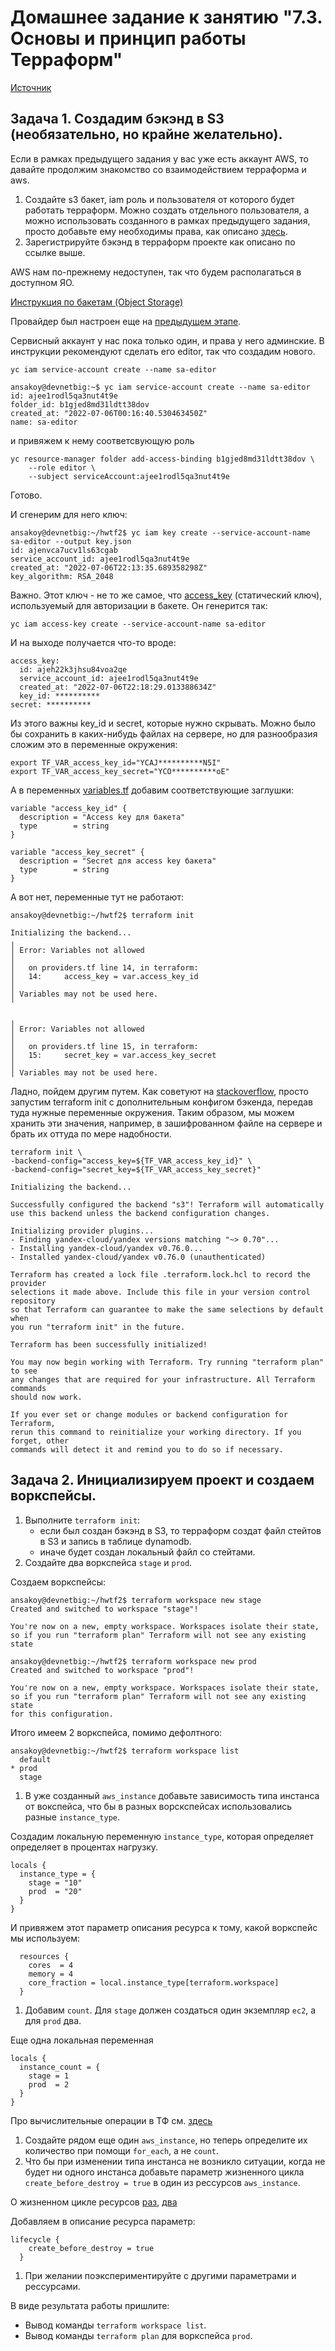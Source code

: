 # Домашнее задание к занятию "7.3. Основы и принцип работы Терраформ"
[Источник](https://github.com/netology-code/virt-homeworks/blob/virt-11/07-terraform-03-basic/README.md)

## Задача 1. Создадим бэкэнд в S3 (необязательно, но крайне желательно).

Если в рамках предыдущего задания у вас уже есть аккаунт AWS, то давайте продолжим знакомство со взаимодействием
терраформа и aws. 

1. Создайте s3 бакет, iam роль и пользователя от которого будет работать терраформ. Можно создать отдельного пользователя,
а можно использовать созданного в рамках предыдущего задания, просто добавьте ему необходимы права, как описано 
[здесь](https://www.terraform.io/docs/backends/types/s3.html).
1. Зарегистрируйте бэкэнд в терраформ проекте как описано по ссылке выше. 

AWS нам по-прежнему недоступен, так что будем располагаться в доступном ЯО.

[Инструкция по бакетам (Object Storage)](https://cloud.yandex.ru/docs/tutorials/infrastructure-management/terraform-state-storage)

Провайдер был настроен еще на [предыдущем этапе](../07_2/REALREADME.md).

Сервисный аккаунт у нас пока только один, и права у него админские. В инструкции рекомендуют 
сделать его editor, так что создадим нового.

```
yc iam service-account create --name sa-editor
```
```
ansakoy@devnetbig:~$ yc iam service-account create --name sa-editor
id: ajee1rodl5qa3nut4t9e
folder_id: b1gjed8md31ldtt38dov
created_at: "2022-07-06T00:16:40.530463450Z"
name: sa-editor
```
и привяжем к нему соответсвующую роль
```
yc resource-manager folder add-access-binding b1gjed8md31ldtt38dov \
    --role editor \
    --subject serviceAccount:ajee1rodl5qa3nut4t9e
```
Готово.

И сгенерим для него ключ:
```
ansakoy@devnetbig:~/hwtf2$ yc iam key create --service-account-name sa-editor --output key.json
id: ajenvca7ucv1ls63cgab
service_account_id: ajee1rodl5qa3nut4t9e
created_at: "2022-07-06T22:13:35.689358298Z"
key_algorithm: RSA_2048
```
Важно. Этот ключ - не то же самое, что [access_key](https://cloud.yandex.ru/docs/iam/operations/sa/create-access-key) 
(статический ключ), используемый для авторизации в бакете. Он генерится так:
```
yc iam access-key create --service-account-name sa-editor
```
И на выходе получается что-то вроде:
```
access_key:
  id: ajeh22k3jhsu84voa2qe
  service_account_id: ajee1rodl5qa3nut4t9e
  created_at: "2022-07-06T22:18:29.013388634Z"
  key_id: **********
secret: **********
```
Из этого важны key_id  и secret, которые нужно скрывать. Можно было бы сохранить в каких-нибудь файлах 
на сервере, но для разнообразия сложим это в переменные окружения:
```
export TF_VAR_access_key_id="YCAJ**********N5I"
export TF_VAR_access_key_secret="YCO**********oE"
```
А в переменных [variables.tf](terraform/variables.tf) добавим соответствующие 
заглушки:
```hcl
variable "access_key_id" {
  description = "Access key для бакета"
  type        = string
}

variable "access_key_secret" {
  description = "Secret для access key бакета"
  type        = string
}
```
А вот нет, переменные тут не работают:
```
ansakoy@devnetbig:~/hwtf2$ terraform init

Initializing the backend...
╷
│ Error: Variables not allowed
│ 
│   on providers.tf line 14, in terraform:
│   14:     access_key = var.access_key_id
│ 
│ Variables may not be used here.
╵

╷
│ Error: Variables not allowed
│ 
│   on providers.tf line 15, in terraform:
│   15:     secret_key = var.access_key_secret
│ 
│ Variables may not be used here.
```

Ладно, пойдем другим путем. Как советуют на [stackoverflow](https://stackoverflow.com/questions/63048738/how-to-declare-variables-for-s3-backend-in-terraform), 
просто запустим terraform init с дополнительным конфигом бэкенда, передав туда нужные 
переменные окружения. Таким образом, мы можем хранить эти значения, например, в зашифрованном 
файле на сервере и брать их оттуда по мере надобности.
```
terraform init \
-backend-config="access_key=${TF_VAR_access_key_id}" \
-backend-config="secret_key=${TF_VAR_access_key_secret}" 
```
```
Initializing the backend...

Successfully configured the backend "s3"! Terraform will automatically
use this backend unless the backend configuration changes.

Initializing provider plugins...
- Finding yandex-cloud/yandex versions matching "~> 0.70"...
- Installing yandex-cloud/yandex v0.76.0...
- Installed yandex-cloud/yandex v0.76.0 (unauthenticated)

Terraform has created a lock file .terraform.lock.hcl to record the provider
selections it made above. Include this file in your version control repository
so that Terraform can guarantee to make the same selections by default when
you run "terraform init" in the future.

Terraform has been successfully initialized!

You may now begin working with Terraform. Try running "terraform plan" to see
any changes that are required for your infrastructure. All Terraform commands
should now work.

If you ever set or change modules or backend configuration for Terraform,
rerun this command to reinitialize your working directory. If you forget, other
commands will detect it and remind you to do so if necessary.
```

## Задача 2. Инициализируем проект и создаем воркспейсы. 

1. Выполните `terraform init`:
    * если был создан бэкэнд в S3, то терраформ создат файл стейтов в S3 и запись в таблице 
dynamodb.
    * иначе будет создан локальный файл со стейтами.  
1. Создайте два воркспейса `stage` и `prod`.

Создаем воркспейсы:
```
ansakoy@devnetbig:~/hwtf2$ terraform workspace new stage
Created and switched to workspace "stage"!

You're now on a new, empty workspace. Workspaces isolate their state,
so if you run "terraform plan" Terraform will not see any existing state
```
```
ansakoy@devnetbig:~/hwtf2$ terraform workspace new prod
Created and switched to workspace "prod"!

You're now on a new, empty workspace. Workspaces isolate their state,
so if you run "terraform plan" Terraform will not see any existing state
for this configuration.
```
Итого имеем 2 воркспейса, помимо дефолтного:
```
ansakoy@devnetbig:~/hwtf2$ terraform workspace list
  default
* prod
  stage
```

1. В уже созданный `aws_instance` добавьте зависимость типа инстанса от вокспейса, что бы в разных ворскспейсах 
использовались разные `instance_type`.

Создадим локальную переменную `instance_type`, которая определяет определяет в процентах 
нагрузку.
```
locals {
  instance_type = {
    stage = "10"
    prod  = "20"
  }
}
```
И привяжем этот параметр описания ресурса к тому, какой воркспейс мы используем:
```
  resources {
    cores  = 4
    memory = 4
    core_fraction = local.instance_type[terraform.workspace]
  }
```

1. Добавим `count`. Для `stage` должен создаться один экземпляр `ec2`, а для `prod` два. 

Еще одна локальная переменная
```
locals {
  instance_count = {
    stage = 1
    prod  = 2
  }
}
```
Про вычислительные операции в ТФ см. [здесь](https://www.terraform.io/language/configuration-0-11/interpolation#math)

1. Создайте рядом еще один `aws_instance`, но теперь определите их количество при помощи `for_each`, а не `count`.
1. Что бы при изменении типа инстанса не возникло ситуации, когда не будет ни одного инстанса добавьте параметр
жизненного цикла `create_before_destroy = true` в один из рессурсов `aws_instance`.

О жизненном цикле ресурсов [раз](https://www.terraform.io/language/meta-arguments/lifecycle), 
[два](https://learn.hashicorp.com/tutorials/terraform/resource-lifecycle?in=terraform/state)

Добавляем в описание ресурса параметр:

```
lifecycle {
    create_before_destroy = true
  }
```

1. При желании поэкспериментируйте с другими параметрами и рессурсами.

В виде результата работы пришлите:
* Вывод команды `terraform workspace list`.
* Вывод команды `terraform plan` для воркспейса `prod`.  
